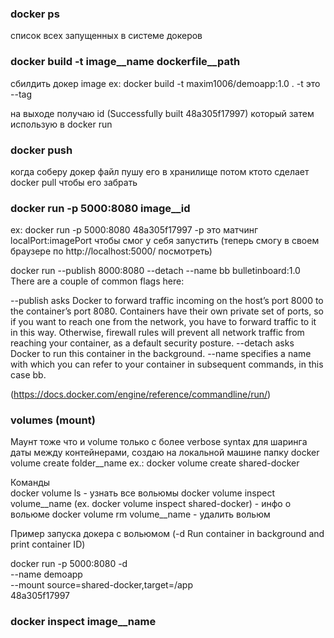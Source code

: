 ### docker ps
список всех запущенных в системе докеров

### docker build -t image__name dockerfile__path
сбилдить докер image ex: docker build -t maxim1006/demoapp:1.0 .
-t это --tag

на выходе получаю id (Successfully built 48a305f17997) который затем использую в docker run

### docker push
когда соберу докер файл пушу его в хранилище потом ктото сделает docker pull чтобы его забрать

### docker run -p 5000:8080 image__id
ex: docker run -p 5000:8080 48a305f17997
-p это матчинг localPort:imagePort чтобы смог у себя запустить (теперь смогу в своем браузере по http://localhost:5000/ посмотреть)

docker run --publish 8000:8080 --detach --name bb bulletinboard:1.0
There are a couple of common flags here:

--publish asks Docker to forward traffic incoming on the host’s port 8000 to the container’s port 8080. Containers have their own private set of ports, so if you want to reach one from the network, you have to forward traffic to it in this way. Otherwise, firewall rules will prevent all network traffic from reaching your container, as a default security posture.
--detach asks Docker to run this container in the background.
--name specifies a name with which you can refer to your container in subsequent commands, in this case bb.

(https://docs.docker.com/engine/reference/commandline/run/)

### volumes (mount) 
Маунт тоже что и volume только с более verbose syntax
для шаринга даты между контейнерами, создаю на локальной машине папку 
docker volume create folder__name
ex.: docker volume create shared-docker

Команды  
docker volume ls - узнать все вольюмы
docker volume inspect volume__name (ex.  docker volume inspect shared-docker) - инфо о вольюме
docker volume rm volume__name - удалить вольюм

Пример запуска докера с вольюмом
(-d Run container in background and print container ID)

docker run -p 5000:8080 -d \
  --name demoapp \
  --mount source=shared-docker,target=/app \
  48a305f17997

### docker inspect image__name

